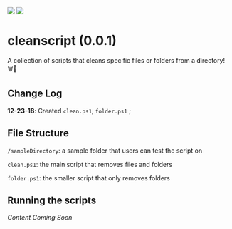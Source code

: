 ![](https://img.shields.io/badge/script-working-brightgreen.svg)
![](https://img.shields.io/badge/recommended_for-Windows_10-blue.svg)

# cleanscript (0.0.1)
A collection of scripts that cleans specific files or folders from a directory! 🗑📁

## Change Log
**12-23-18**: Created `clean.ps1`, `folder.ps1` ; 

## File Structure
`/sampleDirectory`: a sample folder that users can test the script on

`clean.ps1`: the main script that removes files and folders

`folder.ps1`: the smaller script that only removes folders

## Running the scripts
_Content Coming Soon_